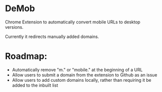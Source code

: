 # DeMob
Chrome Extension to automatically convert mobile URLs to desktop versions.

Currently it redirects manually added domains.

# Roadmap:

* Automatically remove "m." or "mobile." at the beginning of a URL
* Allow users to submit a domain from the extension to Github as an issue
* Allow users to add custom domains locally, rather than requiring it be added to the inbuilt list
